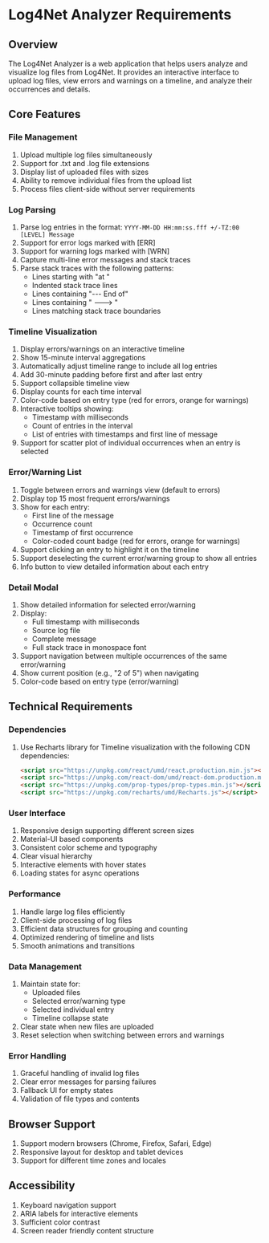 # Log4Net Analyzer Requirements

## Overview
The Log4Net Analyzer is a web application that helps users analyze and visualize log files from Log4Net. It provides an interactive interface to upload log files, view errors and warnings on a timeline, and analyze their occurrences and details.

## Core Features

### File Management
1. Upload multiple log files simultaneously
2. Support for .txt and .log file extensions
3. Display list of uploaded files with sizes
4. Ability to remove individual files from the upload list
5. Process files client-side without server requirements

### Log Parsing
1. Parse log entries in the format: `YYYY-MM-DD HH:mm:ss.fff +/-TZ:00 [LEVEL] Message`
2. Support for error logs marked with [ERR]
3. Support for warning logs marked with [WRN]
4. Capture multi-line error messages and stack traces
5. Parse stack traces with the following patterns:
   - Lines starting with "at "
   - Indented stack trace lines
   - Lines containing "--- End of"
   - Lines containing " ---> "
   - Lines matching stack trace boundaries

### Timeline Visualization
1. Display errors/warnings on an interactive timeline
2. Show 15-minute interval aggregations
3. Automatically adjust timeline range to include all log entries
4. Add 30-minute padding before first and after last entry
5. Support collapsible timeline view
6. Display counts for each time interval
7. Color-code based on entry type (red for errors, orange for warnings)
8. Interactive tooltips showing:
   - Timestamp with milliseconds
   - Count of entries in the interval
   - List of entries with timestamps and first line of message
9. Support for scatter plot of individual occurrences when an entry is selected

### Error/Warning List
1. Toggle between errors and warnings view (default to errors)
2. Display top 15 most frequent errors/warnings
3. Show for each entry:
   - First line of the message
   - Occurrence count
   - Timestamp of first occurrence
   - Color-coded count badge (red for errors, orange for warnings)
4. Support clicking an entry to highlight it on the timeline
5. Support deselecting the current error/warning group to show all entries
6. Info button to view detailed information about each entry

### Detail Modal
1. Show detailed information for selected error/warning
2. Display:
   - Full timestamp with milliseconds
   - Source log file
   - Complete message
   - Full stack trace in monospace font
3. Support navigation between multiple occurrences of the same error/warning
4. Show current position (e.g., "2 of 5") when navigating
5. Color-code based on entry type (error/warning)

## Technical Requirements

### Dependencies
1. Use Recharts library for Timeline visualization with the following CDN dependencies:
   ```html
   <script src="https://unpkg.com/react/umd/react.production.min.js"></script>
   <script src="https://unpkg.com/react-dom/umd/react-dom.production.min.js"></script>
   <script src="https://unpkg.com/prop-types/prop-types.min.js"></script>
   <script src="https://unpkg.com/recharts/umd/Recharts.js"></script>
   ```

### User Interface
1. Responsive design supporting different screen sizes
2. Material-UI based components
3. Consistent color scheme and typography
4. Clear visual hierarchy
5. Interactive elements with hover states
6. Loading states for async operations

### Performance
1. Handle large log files efficiently
2. Client-side processing of log files
3. Efficient data structures for grouping and counting
4. Optimized rendering of timeline and lists
5. Smooth animations and transitions

### Data Management
1. Maintain state for:
   - Uploaded files
   - Selected error/warning type
   - Selected individual entry
   - Timeline collapse state
2. Clear state when new files are uploaded
3. Reset selection when switching between errors and warnings

### Error Handling
1. Graceful handling of invalid log files
2. Clear error messages for parsing failures
3. Fallback UI for empty states
4. Validation of file types and contents

## Browser Support
1. Support modern browsers (Chrome, Firefox, Safari, Edge)
2. Responsive layout for desktop and tablet devices
3. Support for different time zones and locales

## Accessibility
1. Keyboard navigation support
2. ARIA labels for interactive elements
3. Sufficient color contrast
4. Screen reader friendly content structure 